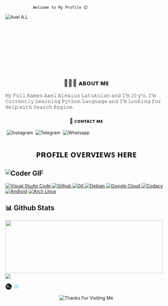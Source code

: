 
                Welcome to My Profile 😊
<!-- Footer -->
<div align="left">
<img alt="Axel A.L" height="200" width="100%" src="https://github.com/KENZO-404/Axel-A.L/raw/Axel.A.L/Profile/iamaxel.gif" width="200" height="140" align="right">
<br />

<h2 align="center">👨🏻‍💻 ᴀʙᴏᴜᴛ ᴍᴇ </h2>
𝙼𝚢 𝙵𝚞𝚕𝚕 𝙽𝚊𝚖𝚎𝚜 𝙰𝚡𝚎𝚕 𝙰𝚕𝚎𝚡𝚒𝚞𝚜 𝙻𝚊𝚝𝚞𝚔𝚘𝚕𝚊𝚗 𝚊𝚗𝚍 𝙸'𝚖 𝟸𝟶 𝚢'𝚘.
𝙸'𝚖 𝙲𝚞𝚛𝚛𝚎𝚗𝚝𝚕𝚢 𝙻𝚎𝚊𝚛𝚗𝚒𝚗𝚐 𝙿𝚢𝚝𝚑𝚘𝚗 𝙻𝚊𝚗𝚐𝚞𝚊𝚐𝚎 𝚊𝚗𝚍 𝙸’𝚖 𝙻𝚘𝚘𝚔𝚒𝚗𝚐 𝚏𝚘𝚛 𝙷𝚎𝚕𝚙 𝚠𝚒𝚝𝚑 𝚂𝚎𝚊𝚛𝚌𝚑 𝙴𝚗𝚐𝚒𝚗𝚎.

<h3 align="center">📩 ᴄᴏɴᴛᴀᴄᴛ ᴍᴇ </h3>
<img align="center" <a href="https://instagram.com/si_axeell" target="_blank"> <img src="https://img.shields.io/badge/Instagram-%23E4405F.svg?&style=for-the-badge&logo=Instagram&logoColor=white&color=071A2C" alt="Instagram"/></a>
<img align="center" <a href="https://t.me/SyndicateTwenty4" target="_blank"> <img src="https://img.shields.io/badge/Telegram-%23E4405F.svg?&style=for-the-badge&logo=Telegram&logoColor=white&color=071A2C" alt="Telegram"/></a>
<img align="center" <a href="https://wa.me/+6285717663312" target="_blank"> <img src="https://img.shields.io/badge/Whatsapp-%23E4405F.svg?&style=for-the-badge&logo=Whatsapp&logoColor=white&color=071A2C" alt="Whatsapp"/></a>


<h1 align="center"> ᴘʀᴏꜰɪʟᴇ ᴏᴠᴇʀᴠɪᴇᴡꜱ ʜᴇʀᴇ</h1>

<h2 align="left">
    <abc>
    <img src="https://media.giphy.com/media/SWoSkN6DxTszqIKEqv/giphy.gif" alt="Coder GIF" width="500">
    </abc>
</h2> 

<a href="#"><img alt="Visual Studio Code" src="https://img.shields.io/badge/-Visual%20Studio%20Code-23A9F2?style=flat-square&logo=Visual%20Studio%20Code&logoColor=white"/>
<a href="#"><img alt="Github" src="https://img.shields.io/badge/-Github-181717?style=flat-square&logo=GitHub&logoColor=white"/>
<a href="#"><img alt="Git" src="https://img.shields.io/badge/-Git-F44D27?style=flat-square&logo=Git&logoColor=white"/>
<a href="#"><img alt="Debian" src="https://img.shields.io/badge/-Debian-A80030?style=flat-square&logo=Debian&logoColor=white"/>
<a href="#"><img alt="Google Cloud" src="https://img.shields.io/badge/-Google%20Cloud-4285F4?style=flat-square&logo=Google%20Cloud&logoColor=white"/>
<a href="#"><img alt="Codacy" src="https://img.shields.io/badge/-Codacy-222F29?style=flat-square&logo=Codacy&logoColor=white"/>
<a href="#"><img alt="Android" src="https://img.shields.io/badge/Android-3DDC84?logo=android&logoColor=white"></a>
<a href="#"><img alt="Arch Linux" src="https://img.shields.io/badge/Arch%20Linux-1793D1.svg?logo=arch-linux&logoColor=white"></a>

## 📊 Github Stats
<img align="left" width="490" height="165" src="https://github-readme-stats.vercel.app/api?username=KENZO-404&show_icons=true&hide_border=false&line_height=20&title_color=f69673&icon_color=1b93c9&show_owner=true"/>
<a href="https://github.com/KENZO-404"> <img align="center" src="https://github-readme-stats.vercel.app/api/top-langs/?username=KENZO-404&layout=compact&theme=white" /></a>

<code><img height="20" src="https://raw.githubusercontent.com/github/explore/80688e429a7d4ef2fca1e82350fe8e3517d3494d/topics/terminal/terminal.png"></code>
<code><img height="20" src="https://raw.githubusercontent.com/github/explore/80688e429a7d4ef2fca1e82350fe8e3517d3494d/topics/react/react.png"></code>

<!-- Footer -->

<div align="center">

<img height="120" alt="Thanks For Visiting Me" width="100%" src="https://raw.githubusercontent.com/KENZO-404/KENZO-404/Axel.A.L/Profile/marquee.svg" />
<br />
